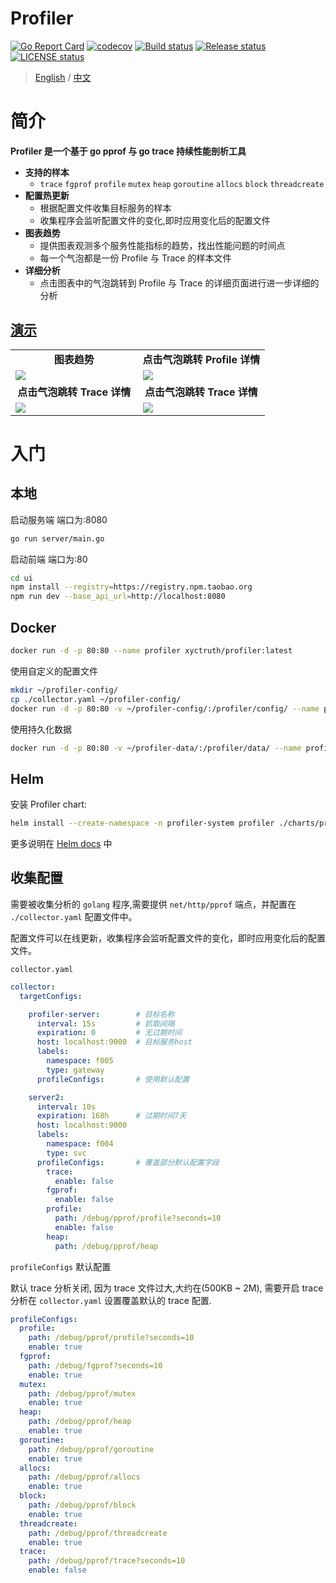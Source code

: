 # Profiler

[![Go Report Card](https://goreportcard.com/badge/github.com/xyctruth/profiler?x=xyctruth)](https://goreportcard.com/report/github.com/xyctruth/profiler)
[![codecov](https://codecov.io/gh/xyctruth/profiler/branch/master/graph/badge.svg?token=YWNYJK9KQW)](https://codecov.io/gh/xyctruth/profiler)
[![Build status](https://img.shields.io/github/workflow/status/xyctruth/profiler/Server-Build/master)](https://github.com/xyctruth/profiler/actions/workflows/server-build.yml)
[![Release status](https://img.shields.io/github/v/release/xyctruth/profiler)](https://github.com/xyctruth/profiler/releases)
[![LICENSE status](https://img.shields.io/github/license/xyctruth/profiler)](https://github.com/xyctruth/profiler/LICENSE)

> [English](./README-EN.md) / [中文](./README-ZH.md)

# 简介

**Profiler 是一个基于 go pprof 与 go trace 持续性能剖析工具**

- **支持的样本**
  - `trace` `fgprof` `profile` `mutex` `heap` `goroutine` `allocs` `block` `threadcreate`
- **配置热更新**
  - 根据配置文件收集目标服务的样本
  - 收集程序会监听配置文件的变化,即时应用变化后的配置文件
- **图表趋势**
  - 提供图表观测多个服务性能指标的趋势，找出性能问题的时间点
  - 每一个气泡都是一份 Profile 与 Trace 的样本文件
- **详细分析**
  - 点击图表中的气泡跳转到 Profile 与 Trace 的详细页面进行进一步详细的分析

## [演示](https://profiler.jia-huang.com/)

<table>
  <tr>
      <td width="50%" align="center"><b>图表趋势</b></td>
      <td width="50%" align="center"><b>点击气泡跳转 Profile 详情</b></td>
  </tr>
  <tr>
     <td><img src="https://xtruth.oss-cn-shenzhen.aliyuncs.com/profiler.png"/></td>
     <td><img src="https://xtruth.oss-cn-shenzhen.aliyuncs.com/profiler-pprof.png"/></td>
  </tr>
  <tr>
      <td width="50%" align="center"><b>点击气泡跳转 Trace 详情</b></td>
      <td width="50%" align="center"><b>点击气泡跳转 Trace 详情</b></td>
  </tr>
  <tr>
     <td><img src="https://xtruth.oss-cn-shenzhen.aliyuncs.com/profiler-trace.png"/></td>
     <td><img src="https://xtruth.oss-cn-shenzhen.aliyuncs.com/profiler-trace1.png"/></td>
  </tr>
</table>

# 入门

## 本地

启动服务端 端口为:8080
```bash
go run server/main.go 
```

启动前端 端口为:80
```bash
cd ui
npm install --registry=https://registry.npm.taobao.org
npm run dev --base_api_url=http://localhost:8080
```

## Docker

```bash
docker run -d -p 80:80 --name profiler xyctruth/profiler:latest
```

使用自定义的配置文件

```bash
mkdir ~/profiler-config/
cp ./collector.yaml ~/profiler-config/
docker run -d -p 80:80 -v ~/profiler-config/:/profiler/config/ --name profiler xyctruth/profiler:latest
```

使用持久化数据

```bash
docker run -d -p 80:80 -v ~/profiler-data/:/profiler/data/ --name profiler xyctruth/profiler:latest
```

## Helm

安装 Profiler chart:

```bash
helm install --create-namespace -n profiler-system profiler ./charts/profiler
```

更多说明在 [Helm docs](https://github.com/xyctruth/profiler/blob/master/charts/profiler/README.ZH.md) 中

## 收集配置

需要被收集分析的 `golang` 程序,需要提供 `net/http/pprof` 端点，并配置在 `./collector.yaml` 配置文件中。

配置文件可以在线更新，收集程序会监听配置文件的变化，即时应用变化后的配置文件。

`collector.yaml`

```yaml
collector:
  targetConfigs:

    profiler-server:        # 目标名称
      interval: 15s         # 抓取间隔
      expiration: 0         # 无过期时间
      host: localhost:9000  # 目标服务host
      labels:
        namespace: f005
        type: gateway
      profileConfigs:       # 使用默认配置 

    server2:
      interval: 10s
      expiration: 168h      # 过期时间7天
      host: localhost:9000
      labels:
        namespace: f004
        type: svc
      profileConfigs:       # 覆盖部分默认配置字段
        trace:
          enable: false
        fgprof:
          enable: false
        profile:
          path: /debug/pprof/profile?seconds=10
          enable: false
        heap:
          path: /debug/pprof/heap

```

`profileConfigs` 默认配置

默认 trace 分析关闭, 因为 trace 文件过大,大约在(500KB ~ 2M), 需要开启 trace 分析在 `collector.yaml` 设置覆盖默认的 trace 配置.

```yaml
profileConfigs:
  profile:
    path: /debug/pprof/profile?seconds=10
    enable: true
  fgprof:
    path: /debug/fgprof?seconds=10
    enable: true
  mutex:
    path: /debug/pprof/mutex
    enable: true
  heap:
    path: /debug/pprof/heap
    enable: true
  goroutine:
    path: /debug/pprof/goroutine
    enable: true
  allocs:
    path: /debug/pprof/allocs
    enable: true
  block:
    path: /debug/pprof/block
    enable: true
  threadcreate:
    path: /debug/pprof/threadcreate
    enable: true
  trace:
    path: /debug/pprof/trace?seconds=10
    enable: false
```
